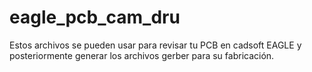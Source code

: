# eagle_pcb_cam_dru
Estos archivos se pueden usar para revisar tu PCB en cadsoft EAGLE y posteriormente generar los archivos gerber para su fabricación.
